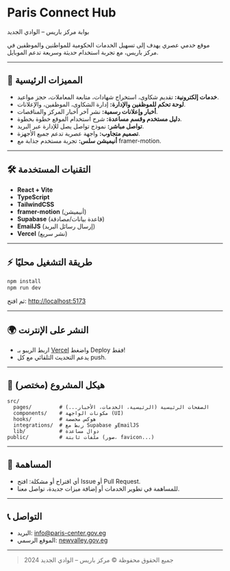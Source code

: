 # Paris Connect Hub

بوابة مركز باريس – الوادي الجديد

موقع خدمي عصري يهدف إلى تسهيل الخدمات الحكومية للمواطنين والموظفين في مركز باريس، مع تجربة استخدام حديثة وسريعة تدعم الموبايل.

---

## 🚀 المميزات الرئيسية
- **خدمات إلكترونية:** تقديم شكاوى، استخراج شهادات، متابعة المعاملات، حجز مواعيد.
- **لوحة تحكم للموظفين والإدارة:** إدارة الشكاوى، الموظفين، والإعلانات.
- **أخبار وإعلانات رسمية:** نشر آخر أخبار المركز والمناقصات.
- **دليل مستخدم وقسم مساعدة:** شرح استخدام الموقع خطوة بخطوة.
- **تواصل مباشر:** نموذج تواصل يصل للإدارة عبر البريد.
- **تصميم متجاوب:** واجهة عصرية تدعم جميع الأجهزة.
- **أنيميشن سلس:** تجربة مستخدم جذابة مع framer-motion.

---

## 🛠️ التقنيات المستخدمة
- **React + Vite**
- **TypeScript**
- **TailwindCSS**
- **framer-motion** (أنيميشن)
- **Supabase** (قاعدة بيانات/مصادقة)
- **EmailJS** (إرسال رسائل البريد)
- **Vercel** (نشر سريع)

---

## ⚡️ طريقة التشغيل محليًا
```bash
npm install
npm run dev
```
ثم افتح: [http://localhost:5173](http://localhost:5173)

---

## 🌍 النشر على الإنترنت
- اربط الريبو بـ [Vercel](https://vercel.com) واضغط Deploy فقط!
- يدعم التحديث التلقائي مع كل push.

---

## 📂 هيكل المشروع (مختصر)
```
src/
  pages/         # الصفحات الرئيسية (الرئيسية، الخدمات، الأخبار...)
  components/    # مكونات الواجهة (UI)
  hooks/         # هوكس مخصصة
  integrations/  # ربط مع Supabase وEmailJS
  lib/           # دوال مساعدة
public/          # ملفات ثابتة (صور، favicon...)
```

---

## 🤝 المساهمة
- أي اقتراح أو مشكلة: افتح Issue أو Pull Request.
- للمساهمة في تطوير الخدمات أو إضافة ميزات جديدة، تواصل معنا.

---

## 📞 التواصل
- البريد: info@paris-center.gov.eg
- الموقع الرسمي: [newvalley.gov.eg](http://newvalley.gov.eg/Governorate-entities/Pages/GovernorateDetails.aspx?entitieCode=32)

---

> جميع الحقوق محفوظة © مركز باريس – الوادي الجديد 2024
